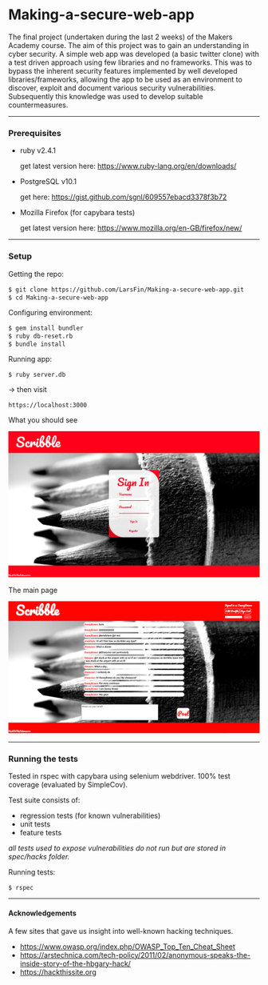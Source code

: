 # Making-a-secure-web-app
The final project (undertaken during the last 2 weeks) of the Makers Academy course. The aim of this project was to gain an understanding in cyber security. A simple web app was developed (a basic twitter clone) with a test driven approach using few libraries and no frameworks. This was to bypass the inherent security features implemented by well developed libraries/frameworks, allowing the app to be used as an environment to discover, exploit and document various security vulnerabilities. Subsequently this knowledge was used to develop suitable countermeasures.

---

### Prerequisites

- ruby v2.4.1

  get latest version here: https://www.ruby-lang.org/en/downloads/

- PostgreSQL v10.1

  get here: https://gist.github.com/sgnl/609557ebacd3378f3b72

- Mozilla Firefox (for capybara tests)

  get latest version here: https://www.mozilla.org/en-GB/firefox/new/

---

### Setup
Getting the repo:
```
$ git clone https://github.com/LarsFin/Making-a-secure-web-app.git
$ cd Making-a-secure-web-app
```

Configuring environment:
```
$ gem install bundler
$ ruby db-reset.rb
$ bundle install
```

Running app:
```
$ ruby server.db
```
-> then visit
```
https://localhost:3000
```

What you should see

![sign_in_page](/public/Sign_In.png?raw=true)

The main page

![posts_page](/public/Posts.png?raw=true)

---

### Running the tests

Tested in rspec with capybara using selenium webdriver. 100% test coverage (evaluated by SimpleCov).

Test suite consists of:
- regression tests (for known vulnerabilities)
- unit tests
- feature tests

*all tests used to expose vulnerabilities do not run but are stored in spec/hacks folder.*

Running tests:
```
$ rspec
```

---

#### Acknowledgements

A few sites that gave us insight into well-known hacking techniques.
- https://www.owasp.org/index.php/OWASP_Top_Ten_Cheat_Sheet
- https://arstechnica.com/tech-policy/2011/02/anonymous-speaks-the-inside-story-of-the-hbgary-hack/
- https://hackthissite.org
